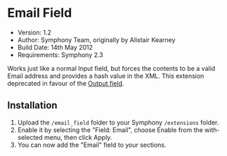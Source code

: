 # Email Field

* Version: 1.2
* Author: Symphony Team, originally by Alistair Kearney
* Build Date: 14th May 2012
* Requirements: Symphony 2.3

Works just like a normal Input field, but forces the contents to be a valid Email address and provides a hash value in the XML. This extension deprecated in favour of the [Output field](http://symphonyextensions.com/extensions/output_field/).

## Installation

1. Upload the `/email_field` folder to your Symphony `/extensions` folder.
2. Enable it by selecting the "Field: Email", choose Enable from the with-selected menu, then click Apply.
3. You can now add the "Email" field to your sections.
